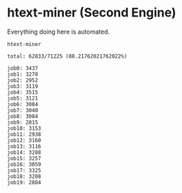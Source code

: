 # htext-miner (Second Engine)

Everything doing here is automated.

```
htext-miner

total: 62833/71225 (88.21762021762022%)

job0: 3437
job1: 3278
job2: 2952
job3: 3119
job4: 3515
job5: 3121
job6: 3084
job7: 3040
job8: 3084
job9: 2815
job10: 3153
job11: 2938
job12: 3160
job13: 3116
job14: 3288
job15: 3257
job16: 3059
job17: 3325
job18: 3208
job19: 2884
```